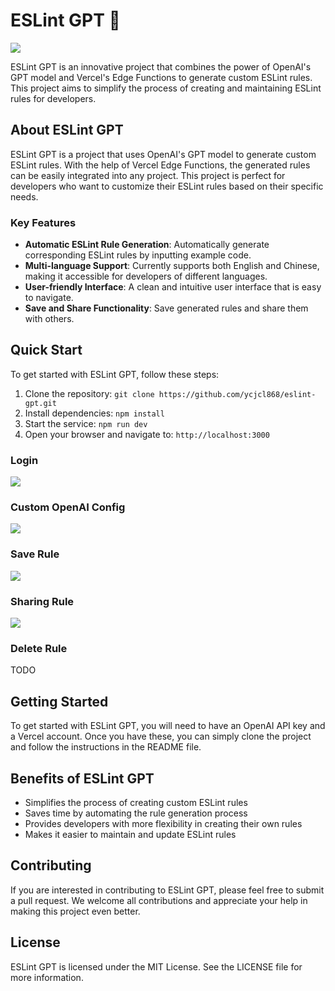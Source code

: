 # ESLint GPT 🤖

![](https://user-images.githubusercontent.com/13595509/228750807-aa1e7e2b-e777-4136-96a1-969b4f5bb90f.png)

ESLint GPT is an innovative project that combines the power of OpenAI's GPT model and Vercel's Edge Functions to generate custom ESLint rules. This project aims to simplify the process of creating and maintaining ESLint rules for developers.

## About ESLint GPT

ESLint GPT is a project that uses OpenAI's GPT model to generate custom ESLint rules. With the help of Vercel Edge Functions, the generated rules can be easily integrated into any project. This project is perfect for developers who want to customize their ESLint rules based on their specific needs.

### Key Features

- **Automatic ESLint Rule Generation**: Automatically generate corresponding ESLint rules by inputting example code.
- **Multi-language Support**: Currently supports both English and Chinese, making it accessible for developers of different languages.
- **User-friendly Interface**: A clean and intuitive user interface that is easy to navigate.
- **Save and Share Functionality**: Save generated rules and share them with others.

## Quick Start

To get started with ESLint GPT, follow these steps:

1. Clone the repository: `git clone https://github.com/ycjcl868/eslint-gpt.git`
2. Install dependencies: `npm install`
3. Start the service: `npm run dev`
4. Open your browser and navigate to: `http://localhost:3000`

### Login

![](https://user-images.githubusercontent.com/13595509/231453712-0ed9df97-05b2-469c-8c06-458ab47f4b4a.png)

### Custom OpenAI Config

![](https://user-images.githubusercontent.com/13595509/233825257-24ef5470-3434-4a80-9144-d9d86f090c9c.gif)

### Save Rule

![](https://user-images.githubusercontent.com/13595509/231453228-247ac0aa-5057-4ad0-aea7-c8848f2f9ade.png)

### Sharing Rule

![](https://user-images.githubusercontent.com/13595509/231453277-d8cd5ce1-e46f-40ca-ae23-ed05e9dbd667.png)

### Delete Rule

TODO

## Getting Started

To get started with ESLint GPT, you will need to have an OpenAI API key and a Vercel account. Once you have these, you can simply clone the project and follow the instructions in the README file.

## Benefits of ESLint GPT

- Simplifies the process of creating custom ESLint rules
- Saves time by automating the rule generation process
- Provides developers with more flexibility in creating their own rules
- Makes it easier to maintain and update ESLint rules

## Contributing

If you are interested in contributing to ESLint GPT, please feel free to submit a pull request. We welcome all contributions and appreciate your help in making this project even better.

## License

ESLint GPT is licensed under the MIT License. See the LICENSE file for more information.
